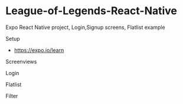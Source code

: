 # League-of-Legends-React-Native
Expo React Native project, Login,Signup screens, Flatlist example

Setup
* https://expo.io/learn

Screenviews

Login

Flatlist

Filter
